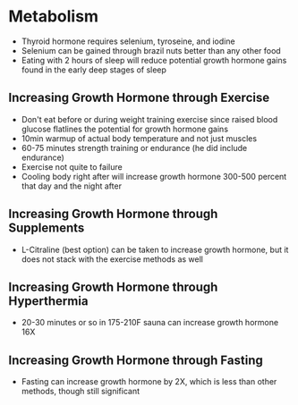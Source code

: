 # Metabolism

- Thyroid hormone requires selenium, tyroseine, and iodine
- Selenium can be gained through brazil nuts better than any other food
- Eating with 2 hours of sleep will reduce potential growth hormone gains found in the early deep stages of sleep

## Increasing Growth Hormone through Exercise

- Don't eat before or during  weight training exercise since raised blood glucose flatlines the potential for growth hormone gains
- 10min warmup of actual body temperature and not just muscles
- 60-75 minutes strength training or endurance (he did include endurance)
- Exercise not quite to failure
- Cooling body right after will increase growth hormone 300-500 percent that day and the night after

## Increasing Growth Hormone through Supplements

- L-Citraline (best option) can be taken to increase growth hormone, but it does not stack with the exercise methods as well

## Increasing Growth Hormone through Hyperthermia

- 20-30 minutes or so in 175-210F sauna can increase growth hormone 16X

## Increasing Growth Hormone through Fasting

- Fasting can increase growth hormone by 2X, which is less than other methods, though still significant
